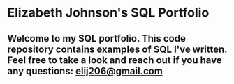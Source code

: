# Elizabeth Johnson's SQL Portfolio

## Welcome to my SQL portfolio. This code repository contains examples of SQL I've written. Feel free to take a look and reach out if you have any questions: elij206@gmail.com
